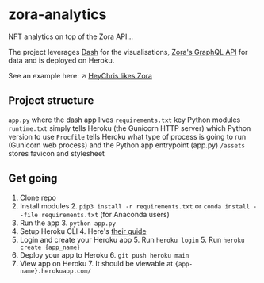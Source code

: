 # zora-analytics
NFT analytics on top of the Zora API...

The project leverages [Dash](https://plotly.com/dash/) for the visualisations, [Zora's GraphQL API](https://docs.zora.co/docs/zora-api/intro) for data and is deployed on Heroku.

See an example here:
↗ [HeyChris likes Zora](https://heychris-likes-zora.herokuapp.com/)

## Project structure
`app.py` where the dash app lives
`requirements.txt` key Python modules
`runtime.txt` simply tells Heroku (the Gunicorn HTTP server) which Python version to use
`Procfile` tells Heroku what type of process is going to run (Gunicorn web process) and the Python app entrypoint (app.py)
`/assets` stores favicon and stylesheet

## Get going
1. Clone repo
2. Install modules
    2. `pip3 install -r requirements.txt` or `conda install --file requirements.txt` (for Anaconda users)
3. Run the app
    3. `python app.py`
4. Setup Heroku CLI
    4. Here's [their guide](https://devcenter.heroku.com/articles/heroku-cli)
5. Login and create your Heroku app
    5. Run `heroku login`
    5. Run `heroku create {app_name}`
6. Deploy your app to Heroku
    6. `git push heroku main`
7. View app on Heroku
    7. It should be viewable at `{app-name}.herokuapp.com/`
